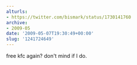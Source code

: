 ```yaml
---
alturls:
- https://twitter.com/bismark/status/1730141760
archive:
- 2009-05
date: '2009-05-07T19:30:49+00:00'
slug: '1241724649'
---
```


free kfc again? don't mind if I do.

